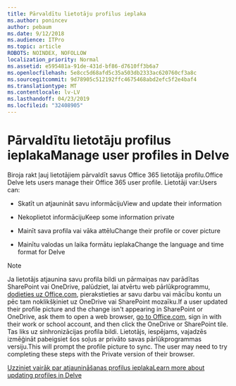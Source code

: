 ```yaml
---
title: Pārvaldītu lietotāju profilus ieplaka
ms.author: ponincev
author: pebaum
ms.date: 9/12/2018
ms.audience: ITPro
ms.topic: article
ROBOTS: NOINDEX, NOFOLLOW
localization_priority: Normal
ms.assetid: e595481a-91de-431d-bf86-d7610ff3b6a7
ms.openlocfilehash: 5e8cc5d68afd5c35a503db2333ac620760cf3a8c
ms.sourcegitcommit: 9d78905c512192ffc4675468abd2efc5f2e4baf4
ms.translationtype: MT
ms.contentlocale: lv-LV
ms.lasthandoff: 04/23/2019
ms.locfileid: "32408905"
---
```

# <a name="manage-user-profiles-in-delve"></a><span data-ttu-id="3702b-102">Pārvaldītu lietotāju profilus ieplaka</span><span class="sxs-lookup"><span data-stu-id="3702b-102">Manage user profiles in Delve</span></span>

<span data-ttu-id="3702b-103">Biroja rakt ļauj lietotājiem pārvaldīt savus Office 365 lietotāja profilu.</span><span class="sxs-lookup"><span data-stu-id="3702b-103">Office Delve lets users manage their Office 365 user profile.</span></span> <span data-ttu-id="3702b-104">Lietotāji var:</span><span class="sxs-lookup"><span data-stu-id="3702b-104">Users can:</span></span>
  
- <span data-ttu-id="3702b-105">Skatīt un atjaunināt savu informāciju</span><span class="sxs-lookup"><span data-stu-id="3702b-105">View and update their information</span></span>
    
- <span data-ttu-id="3702b-106">Nekoplietot informāciju</span><span class="sxs-lookup"><span data-stu-id="3702b-106">Keep some information private</span></span>
    
- <span data-ttu-id="3702b-107">Mainīt sava profila vai vāka attēlu</span><span class="sxs-lookup"><span data-stu-id="3702b-107">Change their profile or cover picture</span></span>
    
- <span data-ttu-id="3702b-108">Mainītu valodas un laika formātu ieplaka</span><span class="sxs-lookup"><span data-stu-id="3702b-108">Change the language and time format for Delve</span></span>
    
> [!NOTE]
> <span data-ttu-id="3702b-109">Ja lietotājs atjaunina savu profila bildi un pārmaiņas nav parādītas SharePoint vai OneDrive, palūdziet, lai atvērtu web pārlūkprogrammu, [dodieties uz Office.com](https://www.office.com), pierakstieties ar savu darbu vai mācību kontu un pēc tam noklikšķiniet uz OneDrive vai SharePoint mozaīku.</span><span class="sxs-lookup"><span data-stu-id="3702b-109">If a user updated their profile picture and the change isn't appearing in SharePoint or OneDrive, ask them to open a web browser, [go to Office.com](https://www.office.com), sign in with their work or school account, and then click the OneDrive or SharePoint tile.</span></span> <span data-ttu-id="3702b-110">Tas liks uz sinhronizācijas profila bildi. Lietotājs, iespējams, vajadzēs izmēģināt pabeigsiet šos soļus ar privāto savas pārlūkprogrammas versiju.</span><span class="sxs-lookup"><span data-stu-id="3702b-110">This will prompt the profile picture to sync. The user may need to try completing these steps with the Private version of their browser.</span></span> 
  
[<span data-ttu-id="3702b-111">Uzziniet vairāk par atjaunināšanas profilus ieplaka</span><span class="sxs-lookup"><span data-stu-id="3702b-111">Learn more about updating profiles in Delve</span></span>](https://go.microsoft.com/fwlink/?linkid=735070)
  

